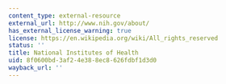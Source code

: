 ```yaml
---
content_type: external-resource
external_url: http://www.nih.gov/about/
has_external_license_warning: true
license: https://en.wikipedia.org/wiki/All_rights_reserved
status: ''
title: National Institutes of Health
uid: 8f0600bd-3af2-4e38-8ec8-626fdbf1d3d0
wayback_url: ''
---
```

